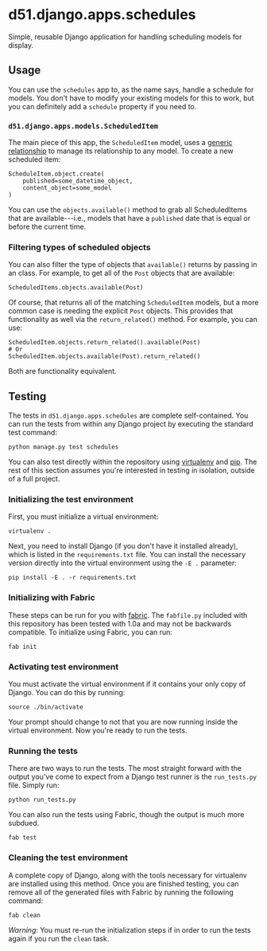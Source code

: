 d51.django.apps.schedules
=========================
Simple, reusable Django application for handling scheduling models for display.

Usage
-----
You can use the `schedules` app to, as the name says, handle a schedule for
models.  You don't have to modify your existing models for this to work, but
you can definitely add a `schedule` property if you need to.


### `d51.django.apps.models.ScheduledItem`
The main piece of this app, the `ScheduledItem` model, uses a [generic
relationship][generic] to manage its relationship to any model.  To create
a new scheduled item:

    ScheduleItem.object.create(
        published=some_datetime_object,
        content_object=some_model
    )

You can use the `objects.available()` method to grab all ScheduledItems that
are available---i.e., models that have a `published` date that is equal or
before the current time.

### Filtering types of scheduled objects
You can also filter the type of objects that `available()` returns by passing
in an class.  For example, to get all of the `Post` objects that are available:

    ScheduledItems.objects.available(Post)

Of course, that returns all of the matching `ScheduledItem` models, but a more
common case is needing the explicit `Post` objects.  This provides that functionality
as well via the `return_related()` method.  For example, you can use:

    ScheduledItem.objects.return_related().available(Post)
    # Or
    ScheduledItem.objects.available(Post).return_related()

Both are functionality equivalent.

Testing
-------

The tests in `d51.django.apps.schedules` are complete self-contained.  You can
run the tests from within any Django project by executing the standard test
command:

    python manage.py test schedules

You can also test directly within the repository using [virtualenv][] and
[pip][].  The rest of this section assumes you're interested in testing in
isolation, outside of a full project.

### Initializing the test environment
First, you must initialize a virtual environment:

    virtualenv .

Next, you need to install Django (if you don't have it installed already),
which is listed in the `requirements.txt` file.  You can install the necessary
version directly into the virtual environment using the `-E .` parameter:

    pip install -E . -r requirements.txt

### Initializing with Fabric
These steps can be run for you with [fabric][].  The `fabfile.py` included with
this repository has been tested with 1.0a and may not be backwards compatible.
To initialize using Fabric, you can run:

    fab init

### Activating test environment
You must activate the virtual environment if it contains your only copy of Django.
You can do this by running:

    source ./bin/activate

Your prompt should change to not that you are now running inside the virtual
environment.  Now you're ready to run the tests.

### Running the tests
There are two ways to run the tests.  The most straight forward with the output
you've come to expect from a Django test runner is the `run_tests.py` file.
Simply run:

    python run_tests.py

You can also run the tests using Fabric, though the output is much more
subdued.

    fab test

### Cleaning the test environment
A complete copy of Django, along with the tools necessary for virtualenv are
installed using this method.  Once you are finished testing, you can remove all
of the generated files with Fabric by running the following command:

    fab clean

*Warning*: You must re-run the initialization steps if in order to run the
tests again if you run the `clean` task.

[generic]: http://www.djangoproject.com/documentation/models/generic_relations/
[virtualenv]: http://virtualenv.openplans.org/
[pip]: http://pip.openplans.org/
[fabric]: http://docs.fabfile.org/
